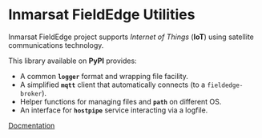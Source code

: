 # Inmarsat FieldEdge Utilities

Inmarsat FieldEdge project supports *Internet of Things* (**IoT**) using
satellite communications technology.

This library available on **PyPI** provides:

* A common **`logger`** format and wrapping file facility.
* A simplified **`mqtt`** client that automatically connects
(to a `fieldedge-broker`).
* Helper functions for managing files and **`path`** on different OS.
* An interface for **`hostpipe`** service interacting via a logfile.

[Docmentation](https://inmarsat-enterprise.github.io/fieldedge-utilities/)
